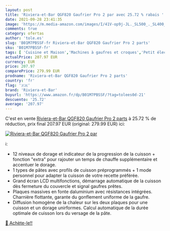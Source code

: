 ```yaml
---
layout: post
title: 'Riviera-et-Bar QGF820 Gaufrier Pro 2 par avec 25.72 % rabais '
date: 2021-09-28 23:41:35
image: 'https://m.media-amazon.com/images/I/41V-op9j-JL._SL500_._SL400_.jpg'
comments: true
category: ofertas
author: 'tole.es'
slug: 'B01M7PBSSF-fr Riviera-et-Bar QGF820 Gaufrier Pro 2 parts'
sku: 'B01M7PBSSF-fr'
tags: [ 'Cuisine et Maison','Machines à gaufres et croques','Petit électroménager','riviera-et-bar', ]
actualPrice: 207.97 EUR
currency: EUR
price: 207.97
comparePrice: 279.99 EUR
prodname: 'Riviera-et-Bar QGF820 Gaufrier Pro 2 parts'
country: 'fr'
flag: '🇫🇷'
brand: 'Riviera-et-Bar'
buyurl: 'https://www.amazon.fr/dp/B01M7PBSSF/?tag=tolees0d-21'
descuento: '25.72'
average: '207.97'
---
```


C'est en vente [Riviera-et-Bar QGF820 Gaufrier Pro 2 parts](https://www.amazon.fr/dp/B01M7PBSSF/?tag=tolees0d-21)  à  25.72 % de réduction, prix final  207.97 EUR (original: 279.99 EUR) ici:

[![Riviera-et-Bar QGF820 Gaufrier Pro 2 par](https://m.media-amazon.com/images/I/41V-op9j-JL._SL500_._SL400_.jpg)](https://www.amazon.fr/dp/B01M7PBSSF/?tag=tolees0d-21)

ℹ️:

- 12 niveaux de dorage et indicateur de la progression de la cuisson + fonction "extra" pour rajouter un temps de chauffe supplémentaire et accentuer le dorage.
- 1 types de pâtes avec profils de cuisson préprogrammés + 1 mode personnel pour adapter la cuisson de votre recette préférée.
- Grand écran LCD multifonctions, démarrage automatique de la cuisson dès fermeture du couvercle et signal gaufres prêtes.
- Plaques massives en fonte daluminium avec résistances intégrées. Charnière flottante, garante du gonflement uniforme de la gaufre.
- Diffusion homogène de la chaleur sur les deux plaques pour une cuisson et un dorage unirformes. Calcul automatique de la durée optimale de cuisson lors du versage de la pâte.

[🛒 Achète-le!!](https://www.amazon.fr/dp/B01M7PBSSF/?tag=tolees0d-21)

